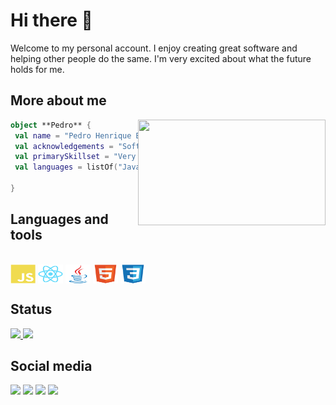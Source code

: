 # Hi there 👋

Welcome to my personal account. I enjoy creating great software and helping other people do the same. I'm very excited about what the future holds for me.

## More about me

<img align="right" height="169" width="300" src="https://i2.wp.com/allhtaccess.info/wp-content/uploads/2018/03/programming.gif?fit=1281%2C716&ssl=1" />

```kotlin
object **Pedro** {
 val name = "Pedro Henrique Braga de Castro"
 val acknowledgements = "Software Engineering curently in the 2nd period"
 val primarySkillset = "Very compromissed and focused student"
 val languages = listOf("JavaScript", "React", "Java", "C++", "C")

}
```

## Languages ​​and tools

<div style="display: inline_block"><br>
  <img align="center" alt="Pe-Js" height="30" width="40" src="https://raw.githubusercontent.com/devicons/devicon/master/icons/javascript/javascript-plain.svg">
  <img align="center" alt="Pe-React" height="30" width="40" src="https://raw.githubusercontent.com/devicons/devicon/master/icons/react/react-original.svg">
    <img align="center" alt="Pe-React" height="30" width="40" src="https://raw.githubusercontent.com/devicons/devicon/master/icons/java/java-original.svg">
  <img align="center" alt="Pe-HTML" height="30" width="40" src="https://raw.githubusercontent.com/devicons/devicon/master/icons/html5/html5-original.svg">
  <img align="center" alt="Pe-CSS" height="30" width="40" src="https://raw.githubusercontent.com/devicons/devicon/master/icons/css3/css3-original.svg">
</div>

## Status

<a href="https://github.com/bragap">
<img loading="lazy" height="180em" src="https://github-readme-stats.vercel.app/api/top-langs/?username=bragap&layout=compact&langs_count=7&title_color=DDE6ED&text_color=DDE6ED&icon_color=DDE6ED&bg_color=272829"/>
<img loading="lazy" height="180em" src="https://github-readme-stats.vercel.app/api?username=bragap&show_icons=true&title_color=DDE6ED&text_color=DDE6ED&icon_color=DDE6ED&bg_color=272829"/>
</a>

[website]: https://codedev.ga/
[twitter]: https://twitter.com/SEUTWITTER
[youtube]: https://www.youtube.com/user/SEUYOUTUBE/
[instagram]: https://www.instagram.com/SEUINSTAGRAM/
[linkedin]: https://www.linkedin.com/in/SEULINKEDIN/

<br>

## Social media

<div> 
  <a href="https://instagram.com/obragap" target="_blank"><img src="https://img.shields.io/badge/-Instagram-%23E4405F?style=for-the-badge&logo=instagram&logoColor=white" target="_blank"></a>
  <a href = "mailto:pcastro@sga.pucminas.br"><img src="https://img.shields.io/badge/-Gmail-%23333?style=for-the-badge&logo=gmail&logoColor=white" target="_blank"></a>
  <a href="https://www.linkedin.com/in/pedro-henrique-848416244/" target="_blank"><img src="https://img.shields.io/badge/-LinkedIn-%230077B5?style=for-the-badge&logo=linkedin&logoColor=white" target="_blank"></a> 
  <a href="https://www.tiktok.com/@pedrobragastudies" target="_blank"><img src="https://img.shields.io/badge/TikTok-000000?style=for-the-badge&logo=tiktok&logoColor=white" target="_blank"></a>
</div>
